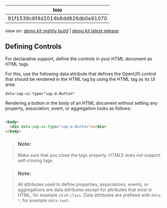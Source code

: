 <!-- loio91f1539c6f4d1014b6dd926db0e91070 -->

| loio |
| -----|
| 91f1539c6f4d1014b6dd926db0e91070 |

<div id="loio">

view on: [demo kit nightly build](https://openui5nightly.hana.ondemand.com/#/topic/91f1539c6f4d1014b6dd926db0e91070) | [demo kit latest release](https://openui5.hana.ondemand.com/#/topic/91f1539c6f4d1014b6dd926db0e91070)</div>

## Defining Controls

For declarative support, define the controls in your HTML document as HTML tags.

For this, use the following data attribute that defines the OpenUI5 control that should be rendered in the HTML tag by using the HTML tag as its UI area:

```
data-sap-ui-type="sap.m.Button"
```

Rendering a button in the body of an HTML document without setting any property, association, event, or aggregation looks as follows:

```html

<body>
  <div data-sap-ui-type="sap.m.Button"></div>
</body>
```

> ### Note:  
> Make sure that you close the tags properly. HTML5 does not support self-closing tags.

> ### Note:  
> All attributes used to define properties, associations, events, or aggregations are data attributes except for attributes that exist in HTML, for example `id` or `class`. Data attributes are prefixed with `data-*`, for example `data-text`.

